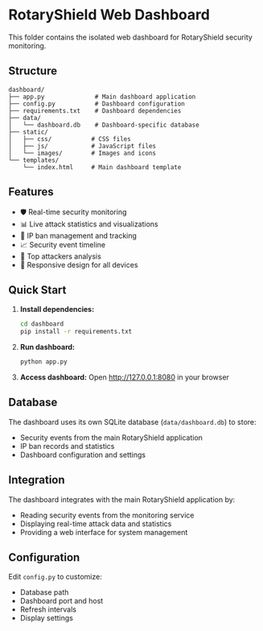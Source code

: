 # RotaryShield Web Dashboard

This folder contains the isolated web dashboard for RotaryShield security monitoring.

## Structure

```
dashboard/
├── app.py              # Main dashboard application
├── config.py           # Dashboard configuration
├── requirements.txt    # Dashboard dependencies
├── data/
│   └── dashboard.db    # Dashboard-specific database
├── static/
│   ├── css/           # CSS files
│   ├── js/            # JavaScript files
│   └── images/        # Images and icons
└── templates/
    └── index.html     # Main dashboard template
```

## Features

- 🛡️ Real-time security monitoring
- 📊 Live attack statistics and visualizations
- 🚫 IP ban management and tracking
- 📈 Security event timeline
- 🎯 Top attackers analysis
- 📱 Responsive design for all devices

## Quick Start

1. **Install dependencies:**
   ```bash
   cd dashboard
   pip install -r requirements.txt
   ```

2. **Run dashboard:**
   ```bash
   python app.py
   ```

3. **Access dashboard:**
   Open http://127.0.0.1:8080 in your browser

## Database

The dashboard uses its own SQLite database (`data/dashboard.db`) to store:
- Security events from the main RotaryShield application
- IP ban records and statistics  
- Dashboard configuration and settings

## Integration

The dashboard integrates with the main RotaryShield application by:
- Reading security events from the monitoring service
- Displaying real-time attack data and statistics
- Providing a web interface for system management

## Configuration

Edit `config.py` to customize:
- Database path
- Dashboard port and host
- Refresh intervals
- Display settings
